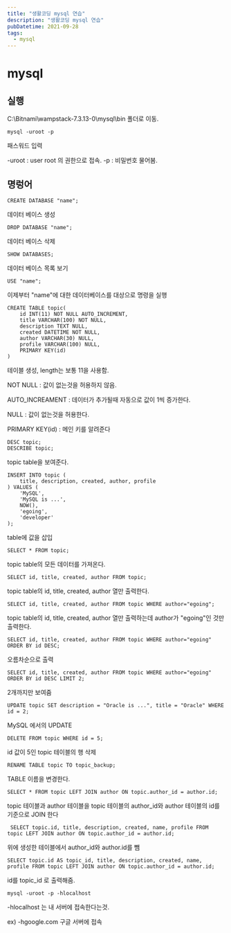```yaml
---
title: "생활코딩 mysql 연습"
description: "생활코딩 mysql 연습"
pubDatetime: 2021-09-28
tags:
  - mysql
---
```


# mysql

## 실행

C:\Bitnami\wampstack-7.3.13-0\mysql\bin 폴더로 이동.

    mysql -uroot -p

패스워드 입력

-uroot : user root 의 권한으로 접속.
-p : 비밀번호 물어봄.

## 명렁어

    CREATE DATABASE "name";

데이터 베이스 생성

    DROP DATABASE "name";

데이터 베이스 삭제

    SHOW DATABASES;

데이터 베이스 목록 보기

    USE "name";

이제부터 "name"에 대한 데이터베이스를 대상으로 명령을 실행

    CREATE TABLE topic(
        id INT(11) NOT NULL AUTO_INCREMENT,
        title VARCHAR(100) NOT NULL,
        description TEXT NULL,
        created DATETIME NOT NULL,
        author VARCHAR(30) NULL,
        profile VARCHAR(100) NULL,
        PRIMARY KEY(id)
    )

테이블 생성, length는 보통 11을 사용함.

NOT NULL : 값이 없는것을 허용하지 않음.

AUTO_INCREAMENT : 데이터가 추가될때 자동으로 값이 1씩 증가한다.

NULL : 값이 없는것을 허용한다.

PRIMARY KEY(id) : 메인 키를 알려준다

    DESC topic;
    DESCRIBE topic;

topic table을 보여준다.

    INSERT INTO topic (
        title, description, created, author, profile
    ) VALUES (
        'MySQL',
        'MySQL is ...',
        NOW(),
        'egoing',
        'developer'
    );

table에 값을 삽입

    SELECT * FROM topic;

topic table의 모든 데이터를 가져온다.

    SELECT id, title, created, author FROM topic;

topic table의 id, title, created, author 열만 출력한다.

    SELECT id, title, created, author FROM topic WHERE author="egoing";

topic table의 id, title, created, author 열만 출력하는데 author가 "egoing"인 것만 출력한다.

    SELECT id, title, created, author FROM topic WHERE author="egoing" ORDER BY id DESC;

오름차순으로 출력

    SELECT id, title, created, author FROM topic WHERE author="egoing" ORDER BY id DESC LIMIT 2;

2개까지만 보여줌

    UPDATE topic SET description = "Oracle is ...", title = "Oracle" WHERE id = 2;

MySQL 에서의 UPDATE

    DELETE FROM topic WHERE id = 5;

id 값이 5인 topic 테이블의 행 삭제

    RENAME TABLE topic TO topic_backup;

TABLE 이름을 변경한다.

    SELECT * FROM topic LEFT JOIN author ON topic.author_id = author.id;

topic 테이블과 author 테이블을 topic 테이블의 author_id와 author 테이블의 id를 기준으로 JOIN 한다

     SELECT topic.id, title, description, created, name, profile FROM topic LEFT JOIN author ON topic.author_id = author.id;

위에 생성한 테이블에서 author_id와 author.id를 뺌

    SELECT topic.id AS topic_id, title, description, created, name, profile FROM topic LEFT JOIN author ON topic.author_id = author.id;

id를 topic_id 로 출력해줌.

    mysql -uroot -p -hlocalhost

-hlocalhost 는 내 서버에 접속한다는것.

ex) -hgoogle.com 구글 서버에 접속
